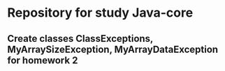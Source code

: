 # Repository for study Java-core


## Create classes ClassExceptions, MyArraySizeException, MyArrayDataException for homework 2
